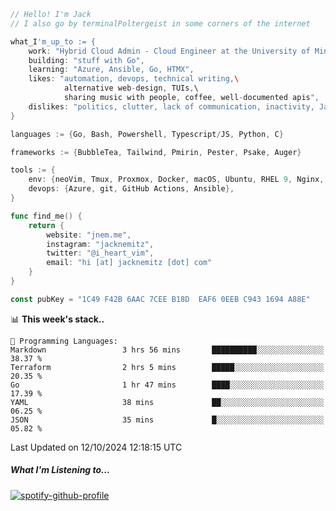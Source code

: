 ```go
// Hello! I'm Jack
// I also go by terminalPoltergeist in some corners of the internet

what_I'm_up_to := {
    work: "Hybrid Cloud Admin - Cloud Engineer at the University of Minnesota",
    building: "stuff with Go",
    learning: "Azure, Ansible, Go, HTMX",
    likes: "automation, devops, technical writing,\
            alternative web-design, TUIs,\
            sharing music with people, coffee, well-documented apis",
    dislikes: "politics, clutter, lack of communication, inactivity, Java",
}

languages := {Go, Bash, Powershell, Typescript/JS, Python, C}

frameworks := {BubbleTea, Tailwind, Pmirin, Pester, Psake, Auger}

tools := {
    env: {neoVim, Tmux, Proxmox, Docker, macOS, Ubuntu, RHEL 9, Nginx, DigitalOcean, Cloudflare},
    devops: {Azure, git, GitHub Actions, Ansible},
}

func find_me() {
    return {
        website: "jnem.me",
        instagram: "jacknemitz",
        twitter: "@i_heart_vim",
        email: "hi [at] jacknemitz [dot] com"
    }
}

const pubKey = "1C49 F42B 6AAC 7CEE B18D  EAF6 0EEB C943 1694 A88E"
```

<!--START_SECTION:waka-->
📊 **This week's stack..** 

```text
💬 Programming Languages: 
Markdown                 3 hrs 56 mins       ██████████░░░░░░░░░░░░░░░   38.37 % 
Terraform                2 hrs 5 mins        █████░░░░░░░░░░░░░░░░░░░░   20.35 % 
Go                       1 hr 47 mins        ████░░░░░░░░░░░░░░░░░░░░░   17.39 % 
YAML                     38 mins             ██░░░░░░░░░░░░░░░░░░░░░░░   06.25 % 
JSON                     35 mins             █░░░░░░░░░░░░░░░░░░░░░░░░   05.82 % 
```


 Last Updated on 12/10/2024 12:18:15 UTC
<!--END_SECTION:waka-->

##### What I'm Listening to...

[![spotify-github-profile](https://jnem.me/listening-item?maxAge=2592000)](https://jnem.me/listening)
